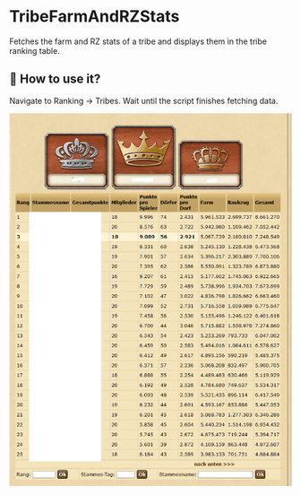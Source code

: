 # TribeFarmAndRZStats

Fetches the farm and RZ stats of a tribe and displays them in the tribe ranking table.

## 🚀 How to use it?
Navigate to Ranking -> Tribes. Wait until the script finishes fetching data.

![image info](./assets/screenshot.png)